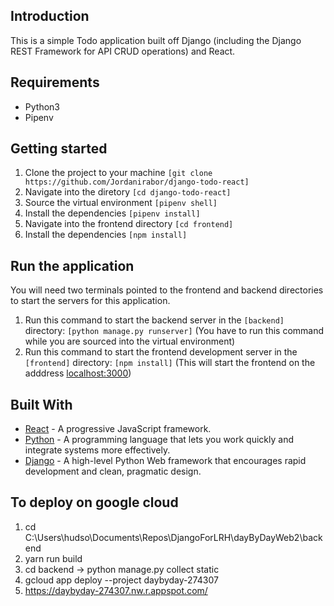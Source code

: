 ## Introduction

This is a simple Todo application built off Django (including the Django REST Framework for API CRUD operations) and React.

## Requirements

- Python3
- Pipenv

## Getting started

1. Clone the project to your machine `[git clone https://github.com/Jordanirabor/django-todo-react]`
2. Navigate into the diretory `[cd django-todo-react]`
3. Source the virtual environment `[pipenv shell]`
4. Install the dependencies `[pipenv install]`
5. Navigate into the frontend directory `[cd frontend]`
6. Install the dependencies `[npm install]`

## Run the application

You will need two terminals pointed to the frontend and backend directories to start the servers for this application.

1. Run this command to start the backend server in the `[backend]` directory: `[python manage.py runserver]` (You have to run this command while you are sourced into the virtual environment)
2. Run this command to start the frontend development server in the `[frontend]` directory: `[npm install]` (This will start the frontend on the adddress [localhost:3000](http://localhost:3000))

## Built With

- [React](https://reactjs.org) - A progressive JavaScript framework.
- [Python](https://www.python.org/) - A programming language that lets you work quickly and integrate systems more effectively.
- [Django](http://djangoproject.org/) - A high-level Python Web framework that encourages rapid development and clean, pragmatic design.

## To deploy on google cloud

1. cd C:\Users\hudso\Documents\Repos\DjangoForLRH\dayByDayWeb2\backend
2. yarn run build
3. cd backend -> python manage.py collect static
4. gcloud app deploy --project daybyday-274307
5. https://daybyday-274307.nw.r.appspot.com/
